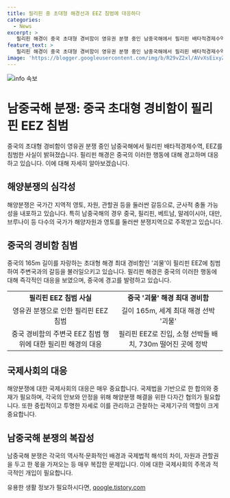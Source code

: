 ```yaml
---
title: 필리핀 중 초대형 해경선과 EEZ 침범에 대응하다
categories:
  - News
excerpt: >
   필리핀 해경이 중국 초대형 경비함이 영유권 분쟁 중인 남중국해에서 필리핀 배타적경제수역을 침범해 정박 중이라고 밝혔습니다. 중국 경비함은 필리핀 EEZ로 진입하고 소형 선박들을 배치했으며, 필리핀 해경은 중국에 대해 경고를 발했습니다. 중국은 남중국해에 대한 영유권을 고집하며 필리핀과의 갈등을 이어가고 있습니다. (150자)
feature_text: >
   필리핀 해경이 중국 초대형 경비함이 영유권 분쟁 중인 남중국해에서 필리핀 배타적경제수역을 침범해 정박 중이라고 밝혔습니다. 중국 경비함은 필리핀 EEZ로 진입하고 소형 선박들을 배치했으며, 필리핀 해경은 중국에 대해 경고를 발했습니다. 중국은 남중국해에 대한 영유권을 고집하며 필리핀과의 갈등을 이어가고 있습니다. (150자)
image: 'https://blogger.googleusercontent.com/img/b/R29vZ2xl/AVvXsEixyZcFfHzMRdzZMjFBmAUKJYCLCGyLL1o632UiGVXcaFdKo_bkvkuCioo0uUKlGfBVcT3P84aROyZIXSBEx3Aw5nCQ3pTgDom1WDC4m8eifvWiAmWEEVb4x6G_l8C0QH225ldMjyaFvpxGEBGNO37VmDTDMHGhJPq73UglMfDca1-0aw/s1600/blogspot.png'
---
```


<p><img src="https://blogger.googleusercontent.com/img/b/R29vZ2xl/AVvXsEixyZcFfHzMRdzZMjFBmAUKJYCLCGyLL1o632UiGVXcaFdKo_bkvkuCioo0uUKlGfBVcT3P84aROyZIXSBEx3Aw5nCQ3pTgDom1WDC4m8eifvWiAmWEEVb4x6G_l8C0QH225ldMjyaFvpxGEBGNO37VmDTDMHGhJPq73UglMfDca1-0aw/s1600/blogspot.png" alt="info 속보" /></p>

<h1 data-ke-size="size26">남중국해 분쟁: 중국 초대형 경비함이 필리핀 EEZ 침범</h1>

<p data-ke-size="size16">중국의 초대형 경비함이 영유권 분쟁 중인 남중국해에서 필리핀 배타적경제수역, EEZ를 침범한 사실이 밝혀졌습니다. 필리핀 해경은 중국의 이러한 행동에 대해 경고하며 대응하고 있습니다. 이에 대해 자세히 알아보겠습니다.</p>

<h2 data-ke-size="size24">해양분쟁의 심각성</h2>

<p data-ke-size="size16">해양분쟁은 국가간 지역적 영토, 자원, 관할권 등을 둘러싼 갈등으로, 군사적 충돌 가능성을 내포하고 있습니다. 특히 남중국해의 경우 중국, 필리핀, 베트남, 말레이시아, 대만, 브루나이 등 다수의 국가가 해양자원과 영토를 둘러싼 분쟁지역으로 주목받고 있습니다.</p>

<h2 data-ke-size="size24">중국의 경비함 침범</h2>

<p data-ke-size="size16">중국의 165m 길이를 자랑하는 초대형 해경 최대 경비함인 '괴물'이 필리핀 EEZ에 침범하여 주변국과의 갈등을 불러일으키고 있습니다. 필리핀 해경은 중국의 이러한 행동에 대해 즉각적인 대응을 보였으며, 중국에 경고를 발령하고 있습니다.</p>

<table>
<tbody>
<tr>
<td style="text-align: center; height: 17px;"><b>필리핀 EEZ 침범 사실</b></td>
<td style="text-align: center; height: 17px;"><b>중국 '괴물' 해경 최대 경비함</b></td>
</tr>
<tr>
<td style="text-align: center; height: 17px;">영유권 분쟁으로 인한 필리핀 EEZ 침범</td>
<td style="text-align: center; height: 17px;">길이 165m, 세계 최대 해경 선박 '괴물'</td>
</tr>
<tr>
<td style="text-align: center; height: 17px;">중국 경비함의 주변국 EEZ 침범 행위에 대한 필리핀 해경의 대응</td>
<td style="text-align: center; height: 17px;">필리핀 EEZ로 진입, 소형 선박들 배치, 730m 떨어진 곳에 정박</td>
</tr>
</tbody>
</table>

<h2 data-ke-size="size24">국제사회의 대응</h2>

<p data-ke-size="size16">해양분쟁에 대한 국제사회의 대응은 매우 중요합니다. 국제법을 기반으로 한 합의와 중재가 필요하며, 각국의 안보와 안정을 위해 해양분쟁 해결을 위한 다자간 협의가 필요합니다. 또한 중립적이고 투명한 자세로 이를 관리하고 관찰하는 국제기구의 역할이 크게 중요합니다.</p>

<h2 data-ke-size="size24">남중국해 분쟁의 복잡성</h2>

<p data-ke-size="size16">남중국해 분쟁은 각국의 역사적·문화적인 배경과 국제법적 해석의 차이, 자원과 관할권을 두고 한 몫을 가져오는 등 매우 복잡한 문제입니다. 이에 대한 국제사회의 주목과 적극적인 개입이 필요합니다.</p>
유용한 생활 정보가 필요하시다면, <a href="https://qoogle.tistory.com" rel="dofollow">qoogle.tistory.com</a>


